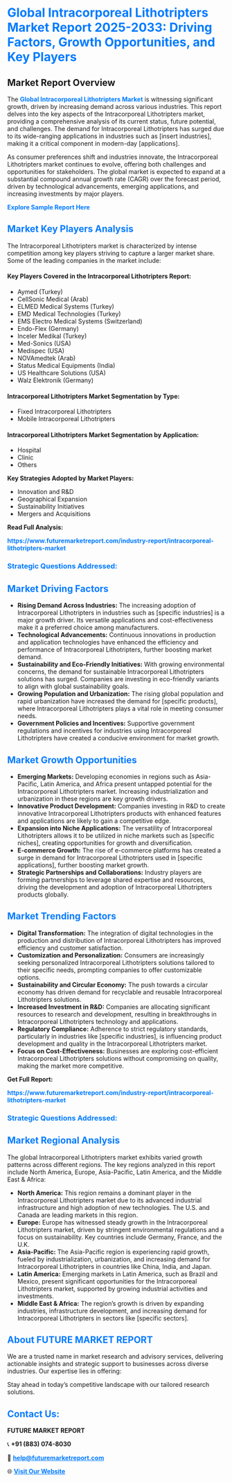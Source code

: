 <h1 style="color: #007BFF;">Global Intracorporeal Lithotripters Market Report 2025-2033: Driving Factors, Growth Opportunities, and Key Players</h1>

<section id="overview">
<h2>Market Report Overview</h2>
<p>The <a href="https://www.futuremarketreport.com/industry-report/intracorporeal-lithotripters-market" style="color: #007BFF; text-decoration: none;"><strong>Global Intracorporeal Lithotripters Market</strong></a> is witnessing significant growth, driven by increasing demand across various industries. This report delves into the key aspects of the Intracorporeal Lithotripters market, providing a comprehensive analysis of its current status, future potential, and challenges. The demand for Intracorporeal Lithotripters has surged due to its wide-ranging applications in industries such as [insert industries], making it a critical component in modern-day [applications].</p>
<p>As consumer preferences shift and industries innovate, the Intracorporeal Lithotripters market continues to evolve, offering both challenges and opportunities for stakeholders. The global market is expected to expand at a substantial compound annual growth rate (CAGR) over the forecast period, driven by technological advancements, emerging applications, and increasing investments by major players.</p>
</section>

<section id="overview">
<p><a href="https://www.futuremarketreport.com/request-sample/reportId=85239" style="color: #007BFF; text-decoration: none;"><strong>Explore Sample Report Here</strong></a></p>
</section>

<section id="key-players">
<h2 style="color: #007BFF;">Market Key Players Analysis</h2>
<p>The Intracorporeal Lithotripters market is characterized by intense competition among key players striving to capture a larger market share. Some of the leading companies in the market include:</p>
<h4>Key Players Covered in the Intracorporeal Lithotripters Report:</h4>
<ul><li>Aymed (Turkey)</li><li>CellSonic Medical (Arab)</li><li>ELMED Medical Systems (Turkey)</li><li>EMD Medical Technologies (Turkey)</li><li>EMS Electro Medical Systems (Switzerland)</li><li>Endo-Flex (Germany)</li><li>Inceler Medikal (Turkey)</li><li>Med-Sonics (USA)</li><li>Medispec (USA)</li><li>NOVAmedtek (Arab)</li><li>Status Medical Equipments (India)</li><li>US Healthcare Solutions (USA)</li><li>Walz Elektronik (Germany)</li></ul>
<h4>Intracorporeal Lithotripters Market Segmentation by Type:</h4>
<ul><li>Fixed Intracorporeal Lithotripters</li><li>Mobile Intracorporeal Lithotripters</li></ul>

<h4>Intracorporeal Lithotripters Market Segmentation by Application:</h4>
<ul><li>Hospital</li><li>Clinic</li><li>Others</li></ul>
<p><strong>Key Strategies Adopted by Market Players:</strong></p>
<ul>
<li>Innovation and R&D</li>
<li>Geographical Expansion</li>
<li>Sustainability Initiatives</li>
<li>Mergers and Acquisitions</li>
</ul>
</section>

<section>
<p><strong>Read Full Analysis: </strong></p><a href="https://www.futuremarketreport.com/industry-report/intracorporeal-lithotripters-market" style="color: #007BFF; text-decoration: none;"><strong>https://www.futuremarketreport.com/industry-report/intracorporeal-lithotripters-market</strong></a>
<h3 style="color: #007BFF;">Strategic Questions Addressed:</h3>
</section>

<section id="driving-factors">
<h2 style="color: #007BFF;">Market Driving Factors</h2>
<ul>
<li><strong>Rising Demand Across Industries:</strong> The increasing adoption of Intracorporeal Lithotripters in industries such as [specific industries] is a major growth driver. Its versatile applications and cost-effectiveness make it a preferred choice among manufacturers.</li>
<li><strong>Technological Advancements:</strong> Continuous innovations in production and application technologies have enhanced the efficiency and performance of Intracorporeal Lithotripters, further boosting market demand.</li>
<li><strong>Sustainability and Eco-Friendly Initiatives:</strong> With growing environmental concerns, the demand for sustainable Intracorporeal Lithotripters solutions has surged. Companies are investing in eco-friendly variants to align with global sustainability goals.</li>
<li><strong>Growing Population and Urbanization:</strong> The rising global population and rapid urbanization have increased the demand for [specific products], where Intracorporeal Lithotripters plays a vital role in meeting consumer needs.</li>
<li><strong>Government Policies and Incentives:</strong> Supportive government regulations and incentives for industries using Intracorporeal Lithotripters have created a conducive environment for market growth.</li>
</ul>
</section>

<section id="growth-opportunities">
<h2 style="color: #007BFF;">Market Growth Opportunities</h2>
<ul>
<li><strong>Emerging Markets:</strong> Developing economies in regions such as Asia-Pacific, Latin America, and Africa present untapped potential for the Intracorporeal Lithotripters market. Increasing industrialization and urbanization in these regions are key growth drivers.</li>
<li><strong>Innovative Product Development:</strong> Companies investing in R&D to create innovative Intracorporeal Lithotripters products with enhanced features and applications are likely to gain a competitive edge.</li>
<li><strong>Expansion into Niche Applications:</strong> The versatility of Intracorporeal Lithotripters allows it to be utilized in niche markets such as [specific niches], creating opportunities for growth and diversification.</li>
<li><strong>E-commerce Growth:</strong> The rise of e-commerce platforms has created a surge in demand for Intracorporeal Lithotripters used in [specific applications], further boosting market growth.</li>
<li><strong>Strategic Partnerships and Collaborations:</strong> Industry players are forming partnerships to leverage shared expertise and resources, driving the development and adoption of Intracorporeal Lithotripters products globally.</li>
</ul>
</section>

<section id="trending-factors">
<h2 style="color: #007BFF;">Market Trending Factors</h2>
<ul>
<li><strong>Digital Transformation:</strong> The integration of digital technologies in the production and distribution of Intracorporeal Lithotripters has improved efficiency and customer satisfaction.</li>
<li><strong>Customization and Personalization:</strong> Consumers are increasingly seeking personalized Intracorporeal Lithotripters solutions tailored to their specific needs, prompting companies to offer customizable options.</li>
<li><strong>Sustainability and Circular Economy:</strong> The push towards a circular economy has driven demand for recyclable and reusable Intracorporeal Lithotripters solutions.</li>
<li><strong>Increased Investment in R&D:</strong> Companies are allocating significant resources to research and development, resulting in breakthroughs in Intracorporeal Lithotripters technology and applications.</li>
<li><strong>Regulatory Compliance:</strong> Adherence to strict regulatory standards, particularly in industries like [specific industries], is influencing product development and quality in the Intracorporeal Lithotripters market.</li>
<li><strong>Focus on Cost-Effectiveness:</strong> Businesses are exploring cost-efficient Intracorporeal Lithotripters solutions without compromising on quality, making the market more competitive.</li>
</ul>
</section>

<section>
<p><strong>Get Full Report: </strong></p><a href="https://www.futuremarketreport.com/industry-report/intracorporeal-lithotripters-market" style="color: #007BFF; text-decoration: none;"><strong>https://www.futuremarketreport.com/industry-report/intracorporeal-lithotripters-market</strong></a>
<h3 style="color: #007BFF;">Strategic Questions Addressed:</h3>
</section>


<section id="regional-analysis">
<h2 style="color: #007BFF;">Market Regional Analysis</h2>
<p>The global Intracorporeal Lithotripters market exhibits varied growth patterns across different regions. The key regions analyzed in this report include North America, Europe, Asia-Pacific, Latin America, and the Middle East & Africa:</p>
<ul>
<li><strong>North America:</strong> This region remains a dominant player in the Intracorporeal Lithotripters market due to its advanced industrial infrastructure and high adoption of new technologies. The U.S. and Canada are leading markets in this region.</li>
<li><strong>Europe:</strong> Europe has witnessed steady growth in the Intracorporeal Lithotripters market, driven by stringent environmental regulations and a focus on sustainability. Key countries include Germany, France, and the U.K.</li>
<li><strong>Asia-Pacific:</strong> The Asia-Pacific region is experiencing rapid growth, fueled by industrialization, urbanization, and increasing demand for Intracorporeal Lithotripters in countries like China, India, and Japan.</li>
<li><strong>Latin America:</strong> Emerging markets in Latin America, such as Brazil and Mexico, present significant opportunities for the Intracorporeal Lithotripters market, supported by growing industrial activities and investments.</li>
<li><strong>Middle East & Africa:</strong> The region’s growth is driven by expanding industries, infrastructure development, and increasing demand for Intracorporeal Lithotripters in sectors like [specific sectors].</li>
</ul>
</section>

<footer>
<h2 style="color: #007BFF;">About FUTURE MARKET REPORT</h2>
<p>We are a trusted name in market research and advisory services, delivering actionable insights and strategic support to businesses across diverse industries. Our expertise lies in offering:</p>

<p>Stay ahead in today’s competitive landscape with our tailored research solutions.</p>

<h2 style="color: #007BFF;">Contact Us:</h2>
<p><strong>FUTURE MARKET REPORT</strong></p>
<p>📞 <strong>+91 (883) 074-8030</strong></p>
<p>📧 <strong><a href="mailto:help@futuremarketreport.com" style="color: #007BFF;">help@futuremarketreport.com</a></strong></p>
<p>🌐 <strong><a href="https://www.futuremarketreport.com/" style="color: #007BFF;">Visit Our Website</a></strong></p>
</footer>